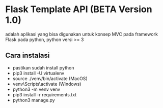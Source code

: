 # Flask Template API (BETA Version 1.0)
adalah aplikasi yang bisa digunakan untuk konsep MVC pada framework Flask pada python, python versi >= 3

## Cara instalasi
- pastikan sudah install python
- pip3 install -U virtualenv
- source ./venv/bin/activate (MacOS)
- venv\Scripts\activate (Windows)
- python3 -m venv venv
- pip3 install -r requirements.txt
- python3 manage.py